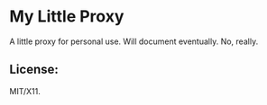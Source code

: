 # My Little Proxy

A little proxy for personal use.
Will document eventually.
No, really.

## License:

MIT/X11.
